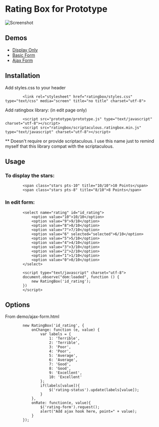 # Rating Box for Prototype

![Screenshot](http://ssimasanti.github.com/ratingbox/media/ratingbox.png)

## Demos

* [Display Only](http://ssimasanti.github.com/ratingbox/display.html)
* [Basic Form](http://ssimasanti.github.com/ratingbox/basic-form.html)
* [Ajax Form](http://ssimasanti.github.com/ratingbox/ajax-form.html)

## Installation

Add styles.css to your header
			
			<link rel="stylesheet" href="ratingbox/styles.css" type="text/css" media="screen" title="no title" charset="utf-8">
			
Add ratingbox library: (in edit page only)


			<script src="prototype/prototype.js" type="text/javascript" charset="utf-8"></script>
			<script src="ratingbox/scriptaculous.ratingbox.min.js" type="text/javascript" charset="utf-8"></script>
			
			
** Doesn't require or provide scriptaculous. I use this name just to remind myself that this library compat with the scriptaculous.


## Usage

### To display the stars:

			<span class="stars pts-10" title="10/10">10 Points</span>
			<span class="stars pts-8" title="8/10">8 Points</span>

### In edit form:
			<select name="rating" id="id_rating">
				<option value="10">10/10</option>	
				<option value="9">9/10</option>	
				<option value="8">8/10</option>	
				<option value="7">7/10</option>	
				<option value="6" selected="selected">6/10</option>	
				<option value="5">5/10</option>	
				<option value="4">4/10</option>	
				<option value="3">3/10</option>	
				<option value="2">2/10</option>	
				<option value="1">1/10</option>	
				<option value="0">0/10</option>	
			</select>

			<script type="text/javascript" charset="utf-8">
			document.observe("dom:loaded", function () {
				new RatingBox('id_rating');
			})
			</script>


## Options

From demo/ajax-form.html

			new RatingBox('id_rating', {
				onChange: function (e, value) {	
					var labels = {
						1: 'Terrible', 
						2: 'Terrible', 
						3: 'Poor', 
						4: 'Poor', 
						5: 'Average', 
						6: 'Average', 
						7: 'Good', 
						8: 'Good', 
						9: 'Excellent',
						10: 'Excellent'
					};
					if(labels[value]){
						$('rating-status').update(labels[value]);
					}
				},
				onRate: function(e, value){
					$('rating-form').request();
					alert("Add ajax hook here, point=" + value);
				}
			});		


